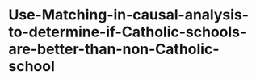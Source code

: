 # Use-Matching-in-causal-analysis-to-determine-if-Catholic-schools-are-better-than-non-Catholic-school
